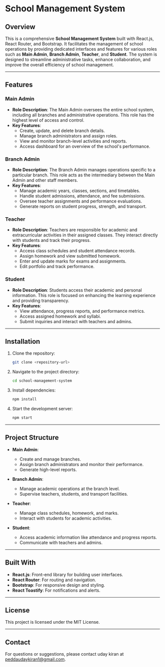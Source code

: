 # School Management System

## Overview
This is a comprehensive **School Management System** built with React.js, React Router, and Bootstrap. It facilitates the management of school operations by providing dedicated interfaces and features for various roles such as **Main Admin**, **Branch Admin**, **Teacher**, and **Student**. The system is designed to streamline administrative tasks, enhance collaboration, and improve the overall efficiency of school management.

---

## Features

### Main Admin
- **Role Description**: The Main Admin oversees the entire school system, including all branches and administrative operations. This role has the highest level of access and control.
- **Key Features**:
  - Create, update, and delete branch details.
  - Manage branch administrators and assign roles.
  - View and monitor branch-level activities and reports.
  - Access dashboard for an overview of the school's performance.

### Branch Admin
- **Role Description**: The Branch Admin manages operations specific to a particular branch. This role acts as the intermediary between the Main Admin and other staff members.
- **Key Features**:
  - Manage academic years, classes, sections, and timetables.
  - Handle student admissions, attendance, and fee submissions.
  - Oversee teacher assignments and performance evaluations.
  - Generate reports on student progress, strength, and transport.

### Teacher
- **Role Description**: Teachers are responsible for academic and extracurricular activities in their assigned classes. They interact directly with students and track their progress.
- **Key Features**:
  - Access class schedules and student attendance records.
  - Assign homework and view submitted homework.
  - Enter and update marks for exams and assignments.
  - Edit portfolio and track performance.

### Student
- **Role Description**: Students access their academic and personal information. This role is focused on enhancing the learning experience and providing transparency.
- **Key Features**:
  - View attendance, progress reports, and performance metrics.
  - Access assigned homework and syllabi.
  - Submit inquiries and interact with teachers and admins.

---

## Installation

1. Clone the repository:
   ```bash
   git clone <repository-url>
   ```
2. Navigate to the project directory:
   ```bash
   cd school-management-system
   ```
3. Install dependencies:
   ```bash
   npm install
   ```
4. Start the development server:
   ```bash
   npm start
   ```

---

## Project Structure

- **Main Admin**: 
  - Create and manage branches.
  - Assign branch administrators and monitor their performance.
  - Generate high-level reports.

- **Branch Admin**:
  - Manage academic operations at the branch level.
  - Supervise teachers, students, and transport facilities.

- **Teacher**:
  - Manage class schedules, homework, and marks.
  - Interact with students for academic activities.

- **Student**:
  - Access academic information like attendance and progress reports.
  - Communicate with teachers and admins.

---

## Built With

- **React.js**: Front-end library for building user interfaces.
- **React Router**: For routing and navigation.
- **Bootstrap**: For responsive design and styling.
- **React Toastify**: For notifications and alerts.

---
## License
This project is licensed under the MIT License.

---

## Contact
For questions or suggestions, please contact uday kiran at peddaudaykiran1@gmail.com.


